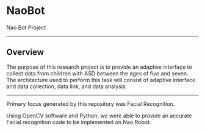 # NaoBot
Nao Bot Project

---
## Overview

The purpose of this research project is to provide an adaptive interface to collect data from children with ASD between the ages of five and seven. 
The architecture used to perform this task will consist of adaptive interface and data collection, data link, and data analysis.

---

Primary focus generated by this repository was Facial Recognition.

Using OpenCV software and Python, we were able to provide an accurate Facial recognition code to be implemented on Nao Robot.
